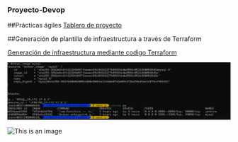 ### Proyecto-Devop

##Prácticas ágiles 
[Tablero de proyecto](https://github.com/users/AndyUFO/projects/3)

##Generación de plantilla de infraestructura a través de Terraform

[Generación de infraestructura mediante codigo Terraform](https://github.com/AndyUFO/myAPI-terraform)

![Aquí la descripción de la imagen por si no carga](https://github.com/AndyUFO/Proyecto-Devop/blob/main/assets/image.png)

![This is an image](https://myoctocat.com/assets/images/base-octocat.svg)
